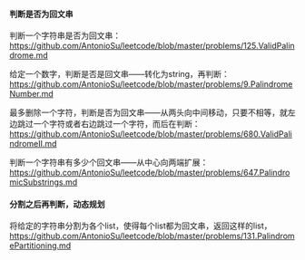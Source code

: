#### 判断是否为回文串

判断一个字符串是否为回文串：https://github.com/AntonioSu/leetcode/blob/master/problems/125.ValidPalindrome.md   

给定一个数字，判断是否是回文串——转化为string，再判断：https://github.com/AntonioSu/leetcode/blob/master/problems/9.PalindromeNumber.md  

最多删除一个字符，判断是否为回文串——从两头向中间移动，只要不相等，就左边跳过一个字符或者右边跳过一个字符，而后在判断：https://github.com/AntonioSu/leetcode/blob/master/problems/680.ValidPalindromeII.md



判断一个字符串有多少个回文串——从中心向两端扩展：https://github.com/AntonioSu/leetcode/blob/master/problems/647.PalindromicSubstrings.md

#### 分割之后再判断，动态规划

将给定的字符串分割为各个list，使得每个list都为回文串，返回这样的list，https://github.com/AntonioSu/leetcode/blob/master/problems/131.PalindromePartitioning.md  


